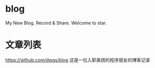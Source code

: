 # blog
My New Blog. Record &amp; Share. Welcome to star.

# 文章列表
https://github.com/dwqs/blog
这是一位入职美团的程序朋友的博客记录
